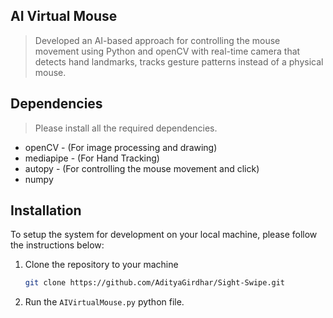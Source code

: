 ## AI Virtual Mouse

> Developed an AI-based approach for controlling the mouse movement using Python and openCV with real-time camera that detects hand landmarks, tracks gesture patterns instead of a physical mouse.

## Dependencies
> Please install all the required dependencies.
* openCV - (For image processing and drawing)
* mediapipe - (For Hand Tracking)
* autopy - (For controlling the mouse movement and click)
* numpy

## Installation

To setup the system for development on your local machine, please follow the instructions below:

1. Clone the repository to your machine

   ```bash
   git clone https://github.com/AdityaGirdhar/Sight-Swipe.git
   ```

2. Run the ```AIVirtualMouse.py``` python file. 
   

